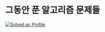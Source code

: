 # 그동안 푼 알고리즘 문제들
[![Solved.ac Profile](http://mazassumnida.wtf/api/generate_badge?boj=rs232)](https://solved.ac/yoon828990)<br/>
